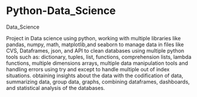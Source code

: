 # Python-Data_Science
Data_Science

Project in Data science using python, working with multiple libraries like pandas, numpy, math, matplotlib,and seaborn to manage data in files like CVS, Dataframes, json, and API to clean databases using multiple python tools such as: dictionary, tuples, list, functions, comprehension lists, lambda functions, multiple dimensions arrays, multiple data manipulation tools and handling errors using try and except to handle multiple out of index situations. obtaining insights about the data with the codification of data, summarizing data, group data, graphs, combining dataframes, dashboards, and statistical analysis of the databases.
